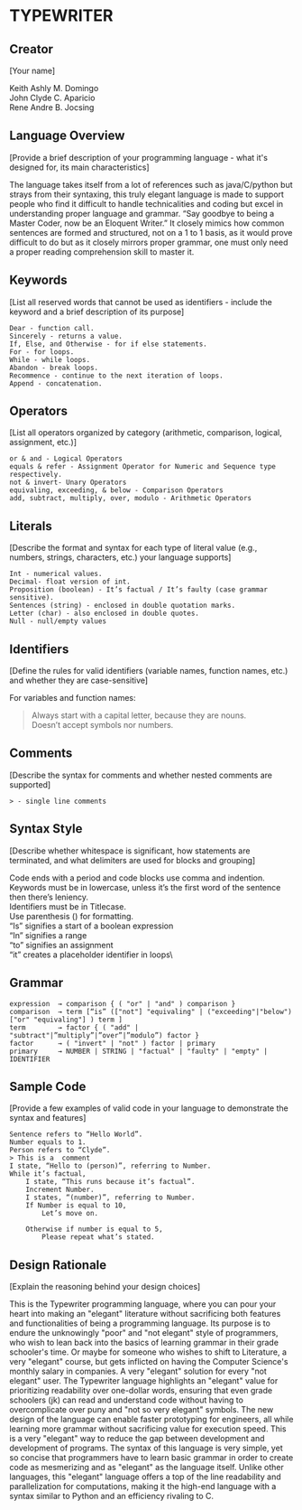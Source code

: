 # TYPEWRITER

## Creator
[Your name]

Keith Ashly M. Domingo\
John Clyde C. Aparicio\
Rene Andre B. Jocsing

## Language Overview
[Provide a brief description of your programming language - what it's designed for, its main characteristics]

The language takes itself from a lot of references such as java/C/python but strays from their syntaxing, this truly elegant language is made to support people who find it difficult to handle technicalities and coding but excel in understanding proper language and grammar.
“Say goodbye to being a Master Coder, now be an Eloquent Writer.” It closely mimics how common sentences are formed and structured, not on a 1 to 1 basis, as it would prove difficult to do but as it closely mirrors proper grammar, one must only need a proper reading comprehension skill to master it.

## Keywords
[List all reserved words that cannot be used as identifiers - include the keyword and a brief description of its purpose]
```
Dear - function call.
Sincerely - returns a value.
If, Else, and Otherwise - for if else statements.
For - for loops.
While - while loops.
Abandon - break loops.
Recommence - continue to the next iteration of loops.
Append - concatenation.
```

## Operators
[List all operators organized by category (arithmetic, comparison, logical, assignment, etc.)]
```
or & and - Logical Operators
equals & refer - Assignment Operator for Numeric and Sequence type respectively.
not & invert- Unary Operators
equivaling, exceeding, & below - Comparison Operators
add, subtract, multiply, over, modulo - Arithmetic Operators
```

## Literals
[Describe the format and syntax for each type of literal value (e.g., numbers, strings, characters, etc.) your language supports]
```
Int - numerical values.
Decimal- float version of int.
Proposition (boolean) - It’s factual / It’s faulty (case grammar sensitive).
Sentences (string) - enclosed in double quotation marks.
Letter (char) - also enclosed in double quotes.
Null - null/empty values
```

## Identifiers
[Define the rules for valid identifiers (variable names, function names, etc.) and whether they are case-sensitive]

For variables and function names:
> Always start with a capital letter, because they are nouns.\
> Doesn’t accept symbols nor numbers.

## Comments
[Describe the syntax for comments and whether nested comments are supported]
```
> - single line comments
```
## Syntax Style
[Describe whether whitespace is significant, how statements are terminated, and what delimiters are used for blocks and grouping]

Code ends with a period and code blocks use comma and indention.\
Keywords must be in lowercase, unless it’s the first word of the sentence then there’s leniency.\
Identifiers must be in Titlecase.\
Use parenthesis () for formatting.\
“Is” signifies a start of a boolean expression\
“In” signifies a range\
“to” signifies an assignment\
“it” creates a placeholder identifier in loops\


## Grammar
```
expression 	→ comparison { ( "or" | "and" ) comparison }
comparison  → term [“is” (["not"] "equivaling" | ("exceeding"|"below")["or" "equivaling"] ) term ]
term       	→ factor { ( "add" | "subtract"|”multiply”|”over”|”modulo”) factor }
factor		→ ( "invert" | "not" ) factor | primary
primary    	→ NUMBER | STRING | "factual" | "faulty" | "empty" | IDENTIFIER
```

## Sample Code
[Provide a few examples of valid code in your language to demonstrate the syntax and features]
```
Sentence refers to “Hello World”.
Number equals to 1.
Person refers to “Clyde”.
> This is a  comment
I state, “Hello to (person)”, referring to Number.
While it’s factual,
	I state, “This runs because it’s factual”.
	Increment Number.
	I states, “(number)”, referring to Number.
	If Number is equal to 10,
		Let’s move on.

	Otherwise if number is equal to 5,
		Please repeat what’s stated.
```


## Design Rationale
[Explain the reasoning behind your design choices]

This is the Typewriter programming language, where you can pour your heart into making an "elegant" literature without sacrificing both features and functionalities of being a programming language. Its purpose is to endure the unknowingly "poor" and "not elegant" style of programmers, who wish to lean back into the basics of learning grammar in their grade schooler's time. Or maybe for someone who wishes to shift to Literature, a very "elegant" course, but gets inflicted on having the Computer Science's monthly salary in companies. A very "elegant" solution for every "not elegant" user. The Typewriter language highlights an "elegant" value for prioritizing readability over one-dollar words, ensuring that even grade schoolers (jk) can read and understand code without having to overcomplicate over puny and "not so very elegant" symbols. The new design of the language can enable faster prototyping for engineers, all while learning more grammar without sacrificing value for execution speed. This is a very "elegant" way to reduce the gap between development and development of programs. The syntax of this language is very simple, yet so concise that programmers have to learn basic grammar in order to create code as mesmerizing and as "elegant" as the language itself. Unlike other languages, this "elegant" language offers a top of the line readability and parallelization for computations, making it the high-end language with a syntax similar to Python and an efficiency rivaling to C.
